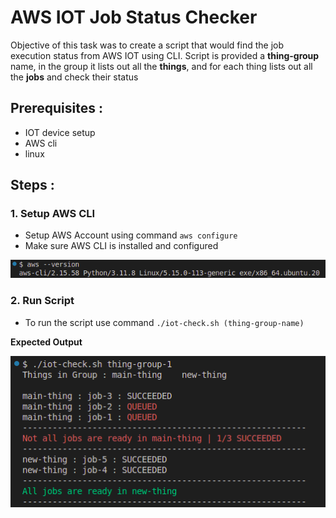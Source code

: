 # AWS IOT Job Status Checker

Objective of this task was to create a script that would find the job execution status from AWS IOT using CLI. Script is provided a **thing-group** name, in the group it lists out all the **things**, and for each thing lists out all the **jobs** and check their status

## Prerequisites :
 - IOT device setup
 - AWS cli
 - linux
 
## Steps :

### 1. Setup AWS CLI
 - Setup AWS Account using command `aws configure`
 - Make sure AWS CLI is installed and configured
 
 ![alt text](images/aws-cli.png)


### 2. Run Script
 - To run the script use command `./iot-check.sh (thing-group-name)`

**Expected Output**

![alt text](images/output.png)

